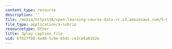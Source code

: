 ```yaml
---
content_type: resource
description: ''
file: /media/https%3A/open-learning-course-data-rc.s3.amazonaws.com/5-08j-biological-chemistry-ii-spring-2016/6f627fb04e485c0eb5dcce2ce6a01b2e_Klw2POjgzVo.vtt
file_type: application/x-subrip
resourcetype: Other
title: 3play caption file
uid: 6f627fb0-4e48-5c0e-b5dc-ce2ce6a01b2e
---
```

